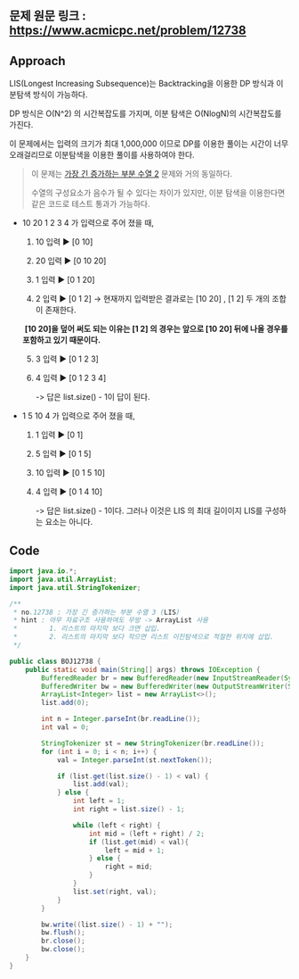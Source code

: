 ## 문제 원문 링크 : https://www.acmicpc.net/problem/12738

## Approach

LIS(Longest Increasing Subsequence)는 Backtracking을 이용한 DP 방식과 이분탐색 방식이 가능하다.

DP 방식은 O(N^2) 의 시간복잡도를 가지며, 이분 탐색은 O(NlogN)의 시간복잡도를 가진다.

이 문제에서는 입력의 크기가 최대 1,000,000 이므로 DP를 이용한 풀이는 시간이 너무 오래걸리므로 이분탐색을 이용한 풀이를 사용하여야 한다.

> 이 문제는 [가장 긴 증가하는 부분 수열 2](https://www.acmicpc.net/problem/12015) 문제와 거의 동일하다.
>
> 수열의 구성요소가 음수가 될 수 있다는 차이가 있지만, 이분 탐색을 이용한다면 같은 코드로 테스트 통과가 가능하다.

- 10 20 1 2 3 4 가 입력으로 주어 졌을 때,

  1. 10 입력 ▶ [0 10] 

  2. 20 입력 ▶ [0 10 20]

  3. 1 입력 ▶ [0 1 20]

  4. 2 입력 ▶ [0 1 2] → 현재까지 입력받은 결과로는 [10 20] , [1 2] 두 개의 조합이 존재한다.

  ​                **[10 20]을 덮어 써도 되는 이유는 [1 2] 의 경우는 앞으로 [10 20] 뒤에 나올 경우를 포함하고 있기 때문이다.**

  5. 3 입력 ▶ [0 1 2 3]

  6. 4 입력 ▶ [0 1 2 3 4]

     -> 답은 list.size() - 1이 답이 된다.

- 1 5 10 4 가 입력으로 주어 졌을 때,

  1. 1 입력 ▶ [0 1]

  2. 5 입력 ▶ [0 1 5]

  3. 10 입력 ▶ [0 1 5 10]

  4. 4 입력 ▶ [0 1 4 10]

     -> 답은 list.size() - 1이다. 그러나 이것은 LIS 의 최대 길이이지 LIS를 구성하는 요소는 아니다.

## Code

```java
import java.io.*;
import java.util.ArrayList;
import java.util.StringTokenizer;

/**
 * no.12738 : 가장 긴 증가하는 부분 수열 3 (LIS)
 * hint : 아무 자료구조 사용하여도 무방 -> ArrayList 사용
 *        1. 리스트의 마지막 보다 크면 삽입.
 *        2. 리스트의 마지막 보다 작으면 리스트 이진탐색으로 적절한 위치에 삽입.
 */

public class BOJ12738 {
    public static void main(String[] args) throws IOException {
        BufferedReader br = new BufferedReader(new InputStreamReader(System.in));
        BufferedWriter bw = new BufferedWriter(new OutputStreamWriter(System.out));
        ArrayList<Integer> list = new ArrayList<>();
        list.add(0);

        int n = Integer.parseInt(br.readLine());
        int val = 0;

        StringTokenizer st = new StringTokenizer(br.readLine());
        for (int i = 0; i < n; i++) {
            val = Integer.parseInt(st.nextToken());

            if (list.get(list.size() - 1) < val) {
                list.add(val);
            } else {
                int left = 1;
                int right = list.size() - 1;

                while (left < right) {
                    int mid = (left + right) / 2;
                    if (list.get(mid) < val){
                        left = mid + 1;
                    } else {
                        right = mid;
                    }
                }
                list.set(right, val);
            }
        }

        bw.write((list.size() - 1) + "");
        bw.flush();
        br.close();
        bw.close();
    }
}
```

